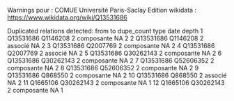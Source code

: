 Warnings pour : COMUE Université Paris-Saclay
Edition wikidata : https://www.wikidata.org/wiki/Q13531686 

Duplicated relations detected:
        from        to dupe_count       type date depth
1  Q13531686  Q1146208          2 composante   NA     2
2  Q13531686  Q1146208          2    associé   NA     2
3  Q13531686  Q2007769          2 composante   NA     2
4  Q13531686  Q2007769          2    associé   NA     2
5  Q13531686 Q30262143          2 composante   NA     2
6  Q13531686 Q30262143          2 composante   NA     2
7  Q13531686 Q52606352          2 composante   NA     2
8  Q13531686 Q52606352          2 composante   NA     2
9  Q13531686   Q868550          2 composante   NA     2
10 Q13531686   Q868550          2    associé   NA     2
11  Q1665106 Q30262143          2 composante   NA     1
12  Q1665106 Q30262143          2 composante   NA     1 

